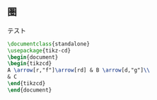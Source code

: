 
## 圏

テスト

```latex {cmd args=["-f", "svg"]}
\documentclass{standalone}
\usepackage{tikz-cd}
\begin{document}
\begin{tikzcd}
A \arrow[r,"f"]\arrow[rd] & B \arrow[d,"g"]\\
& C
\end{tikzcd}
\end{document}
```